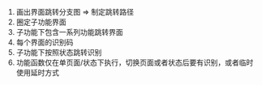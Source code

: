 1. 画出界面跳转分支图 => 制定跳转路径
2. 圈定子功能界面
3. 子功能下包含一系列功能跳转界面
4. 每个界面的识别码
5. 子功能下按照状态跳转识别
6. 功能函数仅在单页面/状态下执行，切换页面或者状态后要有识别，或者临时使用延时方式